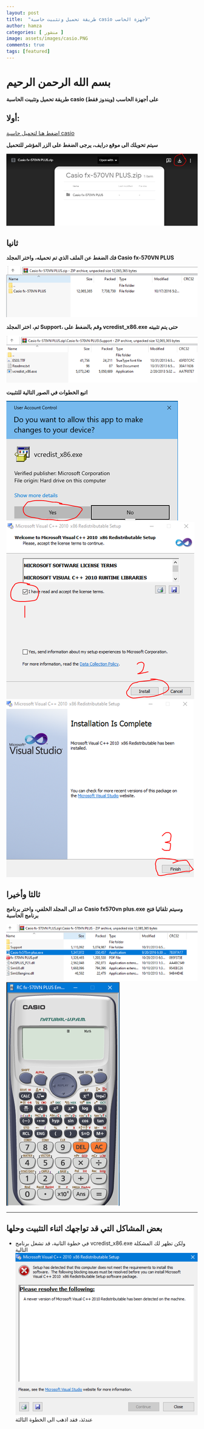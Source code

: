 ```yaml
---
layout: post
title:  "طريقة تحميل وتثبيت حاسبة casio لأجهزة الحاسب"
author: hamza
categories: [ منشور ]
image: assets/images/casio.PNG
comments: true
tags: [featured]
---
```


# بسم الله الرحمن الرحيم

**طريقة تحميل وتثبيت الحاسبة casio على أجهزة الحاسب (ويندوز فقط)**

## أولا:
[اضغط هنا لتحميل حاسبة casio](https://drive.google.com/file/d/1_aNgOkMJMQgyMiuIGJQUU13Q6db1eDnr/view?usp=sharing)

**سيتم تحويلك الى موقع درايف، يرجى الضغط على الزر المؤشر للتحميل**

![casio1](/assets/images/casio1.PNG)

## ثانيا

**فك الضغط عن الملف الذي تم تحميله، واختر المجلد Casio fx-570VN PLUS**

![casio2](/assets/images/casio2.PNG)

**ثم، اختر المجلد Support، وقم بالضغط على vcredist_x86.exe حتى يتم تثبيته**

![casio3](/assets/images/casio3.PNG)

**اتبع الخطوات في الصور التالية للتثبيت**

![casio6](/assets/images/casio6.PNG)
![casio4](/assets/images/casio4.PNG)
![casio5](/assets/images/casio5.PNG)

## ثالثا وأخيرا

**عد الى المجلد الخلفي، واختر برنامج Casio fx570vn plus.exe**
**وسيتم تلقائيا فتح برنامج الحاسبة**

![casio7](/assets/images/casio7.PNG)
![casio8](/assets/images/casio8.PNG)

<hr>

## بعض المشاكل التي قد تواجهك اثناء التثبيت وحلها

- في خطوة الثانية، قد تشغل برنامج vcredist_x86.exe ولكن تظهر لك المشكلة التالية
![trouble](/assets/images/trouble.PNG)
عندئذ، فقد اذهب الى الخطوة الثالثة
